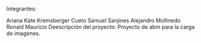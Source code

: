 Integrantes:

Ariana Kate Kremsberger Cueto
Samuel Sanjines
Alejandro Mollinedo
Ronald 
Mauricio
Deescripción del proyecto:
Proyecto de abm para la carga de imagenes.
